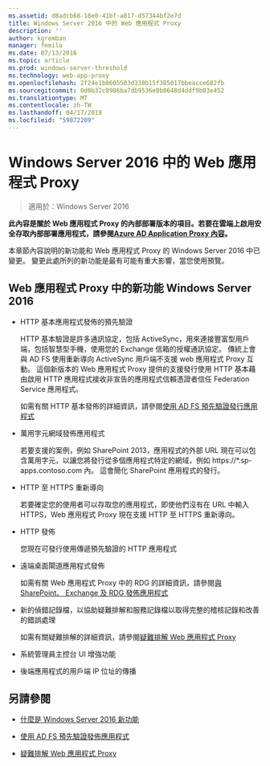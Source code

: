 ```yaml
---
ms.assetid: d8adcb68-18e0-41bf-a817-d57344bf2e7d
title: Windows Server 2016 中的 Web 應用程式 Proxy
description: ''
author: kgremban
manager: femila
ms.date: 07/13/2016
ms.topic: article
ms.prod: windows-server-threshold
ms.technology: web-app-proxy
ms.openlocfilehash: 2f24e1b8605503d338b15f385017bbeacce682fb
ms.sourcegitcommit: 0d0b32c8986ba7db9536e0b8648d4ddf9b03e452
ms.translationtype: MT
ms.contentlocale: zh-TW
ms.lasthandoff: 04/17/2019
ms.locfileid: "59872209"
---
```

# <a name="web-application-proxy-in-windows-server-2016"></a>Windows Server 2016 中的 Web 應用程式 Proxy

>適用於：Windows Server 2016

**此內容是關於 Web 應用程式 Proxy 的內部部署版本的項目。若要在雲端上啟用安全存取內部部署應用程式，請參閱[Azure AD Application Proxy 內容](https://azure.microsoft.com/documentation/articles/active-directory-application-proxy-get-started/)。**  
  
本章節內容說明的新功能和 Web 應用程式 Proxy 的 Windows Server 2016 中已變更。 變更此處所列的新功能是最有可能有重大影響，當您使用預覽。  
  
## <a name="web-application-proxy-new-features-in-windows-server-2016"></a>Web 應用程式 Proxy 中的新功能 Windows Server 2016
  
-   HTTP 基本應用程式發佈的預先驗證  
  
    HTTP 基本驗證是許多通訊協定，包括 ActiveSync，用來連接豐富型用戶端，包括智慧型手機，使用您的 Exchange 信箱的授權通訊協定。 傳統上會與 AD FS 使用重新導向 ActiveSync 用戶端不支援 web 應用程式 Proxy 互動。 這個新版本的 Web 應用程式 Proxy 提供的支援發行使用 HTTP 基本藉由啟用 HTTP 應用程式接收非宣告的應用程式信賴憑證者信任 Federation Service 應用程式。  
  
    如需有關 HTTP 基本發佈的詳細資訊，請參閱[使用 AD FS 預先驗證發行應用程式](Publishing-Applications-using-AD-FS-Preauthentication.md#publish-an-application-that-uses-http-basic)  
  
-   萬用字元網域發佈應用程式  
  
    若要支援的案例，例如 SharePoint 2013，應用程式的外部 URL 現在可以包含萬用字元，以讓您將發行從多個應用程式特定的網域，例如 https://*.sp-apps.contoso.com 內。 這會簡化 SharePoint 應用程式的發行。  
  
-   HTTP 至 HTTPS 重新導向  
  
    若要確定您的使用者可以存取您的應用程式，即使他們沒有在 URL 中輸入 HTTPS，Web 應用程式 Proxy 現在支援 HTTP 至 HTTPS 重新導向。  
  
-   HTTP 發佈  
  
    您現在可發行使用傳遞預先驗證的 HTTP 應用程式  
  
-   遠端桌面閘道應用程式發佈  
  
    如需有關 Web 應用程式 Proxy 中的 RDG 的詳細資訊，請參閱[與 SharePoint、 Exchange 及 RDG 發佈應用程式](../web-application-proxy/Publishing-Applications-with-SharePoint,-Exchange-and-RDG.md)  
  
-   新的偵錯記錄檔，以協助疑難排解和服務記錄檔以取得完整的稽核記錄和改善的錯誤處理  
  
    如需有關疑難排解的詳細資訊，請參閱[疑難排解 Web 應用程式 Proxy](https://technet.microsoft.com/library/dn770156.aspx)  
  
-   系統管理員主控台 UI 增強功能  
  
-   後端應用程式的用戶端 IP 位址的傳播  
  
## <a name="see-also"></a>另請參閱  
  
-   [什麼是 Windows Server 2016 新功能](https://technet.microsoft.com/library/dn765472.aspx)  
  
-   [使用 AD FS 預先驗證發佈應用程式](../web-application-proxy/Publishing-Applications-using-AD-FS-Preauthentication.md)  
  
-   [疑難排解 Web 應用程式 Proxy](https://technet.microsoft.com/library/dn770156.aspx)  
  


